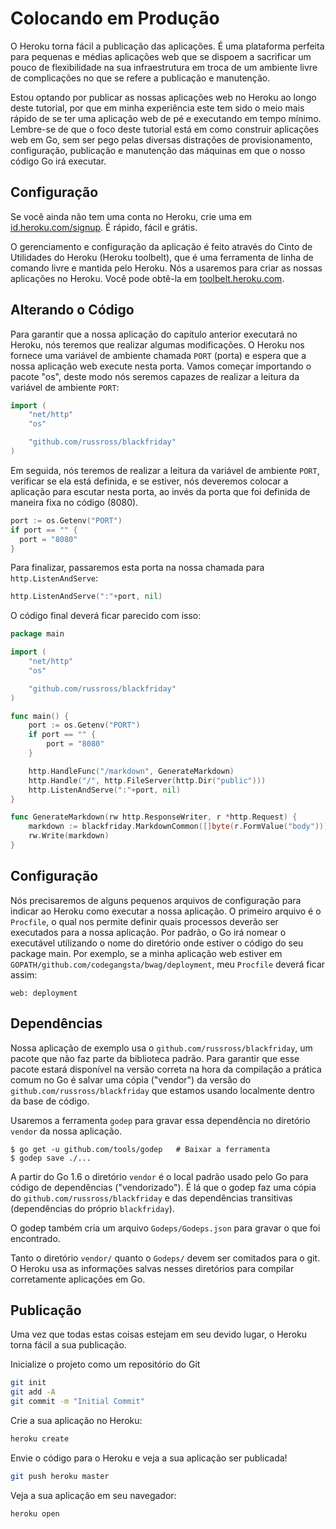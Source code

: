 # Colocando em Produção

O Heroku torna fácil a publicação das aplicações. É uma plataforma perfeita para
pequenas e médias aplicações web que se dispoem a sacrificar um pouco de
flexibilidade na sua infraestrutura em troca de um ambiente livre de
complicações no que se refere a publicação e manutenção.

Estou optando por publicar as nossas aplicações web no Heroku ao longo deste
tutorial, por que em minha experiência este tem sido o meio mais rápido de
se ter uma aplicação web de pé e executando em tempo mínimo. Lembre-se de que o
foco deste tutorial está em como construir aplicações web em Go, sem ser pego
pelas diversas distrações de provisionamento, configuração, publicação e
manutenção das máquinas em que o nosso código Go irá executar.

## Configuração

Se você ainda não tem uma conta no Heroku, crie uma em
[id.heroku.com/signup](https://id.heroku.com/signup). É rápido, fácil e grátis.

O gerenciamento e configuração da aplicação é feito através do Cinto de
Utilidades do Heroku (Heroku toolbelt), que é uma ferramenta de linha de
comando livre e mantida pelo Heroku. Nós a usaremos para criar as nossas
aplicações no Heroku. Você pode obtê-la em
[toolbelt.heroku.com](https://toolbelt.heroku.com/).

## Alterando o Código

Para garantir que a nossa aplicação do capítulo anterior executará no Heroku,
nós teremos que realizar algumas modificações. O Heroku nos fornece uma variável
de ambiente chamada `PORT` (porta) e espera que a nossa aplicação web execute
nesta porta. Vamos começar importando o pacote "os", deste modo nós seremos
capazes de realizar a leitura da variável de ambiente `PORT`:

``` go
import (
    "net/http"
    "os"

    "github.com/russross/blackfriday"
)
```

Em seguida, nós teremos de realizar a leitura da variável de ambiente `PORT`,
verificar se ela está definida, e se estiver, nós deveremos colocar a aplicação
para escutar nesta porta, ao invés da porta que foi definida de maneira fixa no
código (8080).  

``` go
port := os.Getenv("PORT")
if port == "" {
  port = "8080"
}
```

Para finalizar, passaremos esta porta na nossa chamada para
`http.ListenAndServe`:

``` go
http.ListenAndServe(":"+port, nil)
```

O código final deverá ficar parecido com isso:

``` go
package main

import (
    "net/http"
    "os"

    "github.com/russross/blackfriday"
)

func main() {
    port := os.Getenv("PORT")
    if port == "" {
        port = "8080"
    }

    http.HandleFunc("/markdown", GenerateMarkdown)
    http.Handle("/", http.FileServer(http.Dir("public")))
    http.ListenAndServe(":"+port, nil)
}

func GenerateMarkdown(rw http.ResponseWriter, r *http.Request) {
    markdown := blackfriday.MarkdownCommon([]byte(r.FormValue("body")))
    rw.Write(markdown)
}
```

## Configuração

Nós precisaremos de alguns pequenos arquivos de configuração para indicar ao
Heroku como executar a nossa aplicação. O primeiro arquivo é o `Procfile`, o
qual nos permite definir quais processos deverão ser executados para a nossa
aplicação. Por padrão, o Go irá nomear o executável utilizando o nome do
diretório onde estiver o código do seu package main. Por exemplo, se a minha
aplicação web estiver em `GOPATH/github.com/codegangsta/bwag/deployment`, meu
`Procfile` deverá ficar assim:

```
web: deployment
```

## Dependências

Nossa aplicação de exemplo usa o `github.com/russross/blackfriday`, um pacote que
não faz parte da biblioteca padrão. Para garantir que esse pacote estará disponível
na versão correta na hora da compilação a prática comum no Go é salvar uma cópia ("vendor")
da versão do `github.com/russross/blackfriday` que estamos usando localmente dentro
da base de código.

Usaremos a ferramenta `godep` para gravar essa dependência no diretório `vendor`
da nossa aplicação.

```console
$ go get -u github.com/tools/godep   # Baixar a ferramenta
$ godep save ./...
```

A partir do Go 1.6 o diretório `vendor` é o local padrão usado pelo Go para código
de dependências ("vendorizado"). É lá que o godep faz uma cópia do `github.com/russross/blackfriday`
e das dependências transitivas (dependências do próprio `blackfriday`).

O godep também cria um arquivo `Godeps/Godeps.json` para gravar o que foi encontrado.

Tanto o diretório `vendor/` quanto o `Godeps/` devem ser comitados para o git. O Heroku usa
as informações salvas nesses diretórios para compilar corretamente aplicações em Go.

## Publicação

Uma vez que todas estas coisas estejam em seu devido lugar, o Heroku torna fácil
a sua publicação.

Inicialize o projeto como um repositório do Git
``` bash
git init
git add -A
git commit -m "Initial Commit"
```

Crie a sua aplicação no Heroku:
``` bash
heroku create
```

Envie o código para o Heroku e veja a sua aplicação ser publicada!
``` bash
git push heroku master
```

Veja a sua aplicação em seu navegador:
``` bash
heroku open
```
